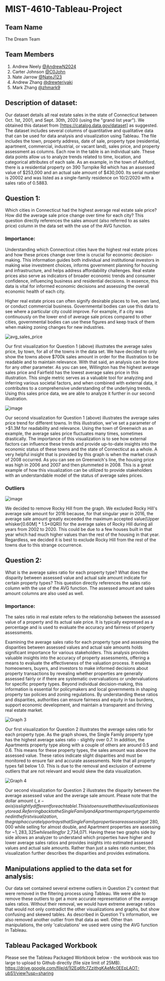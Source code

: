 # MIST-4610-Tableau-Project

## Team Name
The Dream Team

## Team Members
1. Andrew Neely [@AndrewN2024](https://github.com/AndrewN2024)
2. Carter Johnson [@C0John](https://github.com/C0John)
3. Nate Jarrow [@NateJ123](https://github.com/NateJ123/)
4. Andrew Zhang [@drewteriyaki](https://github.com/drewteriyaki)
5. Mark Zhang [@zhmark9](https://github.com/zhmark9)

## Description of dataset:
Our dataset details all real estate sales in the state of Connecticut between Oct. 1st, 2001, and Sept. 30th, 2020 (using the "grand list year"). We obtained this dataset from [https://catalog.data.gov/dataset] as suggested. The dataset includes several columns of quantitative and qualitative data that can be used for data analysis and visualization using Tableau. The file includes the town, property address, date of sale, property type (residential, apartment, commercial, industrial, or vacant land), sales price, and property assessment as columns. Each row in the table is an individual sale. These data points allow us to analyze trends related to time, location, and categorical attributes of each sale. As an example, in the town of Ashford, there is a residential property on 390 Turnpike Rd which has an assessed value of $253,000 and an actual sale amount of $430,000. Its serial number is 20002 and was listed as a single-family residence on 10/2/2020 with a sales ratio of 0.5883.

## Question 1:
Which cities in Connecticut had the highest average real estate sale price? How did the average sale price change over time for each city? This question directly references the sales amount (also referred to as sales price) column in the data set with the use of the AVG function.

### Importance:
Understanding which Connecticut cities have the highest real estate prices and how these prices change over time is crucial for economic decision-making. This information guides both individual and institutional investors in making wise investment choices, informs government planning for housing and infrastructure, and helps address affordability challenges. Real estate prices also serve as indicators of broader economic trends and consumer confidence, influencing business and residential decisions. In essence, this data is vital for informed economic decisions and assessing the overall economic health of each city.

Higher real estate prices can often signify desirable places to live, own land, or conduct commercial business. Governmental bodies can use this data to see where a particular city could improve. For example, if a city was continuously on the lower end of average sale prices compared to other cities, governmental bodies can use these figures and keep track of them when making zoning changes for new industries.


![avg_sales_price](https://github.com/C0John/MIST-4610-Tableau-Project/assets/141379047/1177c085-bb14-4799-9dd2-44e4d1d5ec87)


Our first visualization for Question 1 (above) illustrates the average sales price, by town, for all of the towns in the data set. We have decided to only show the towns above $700k sales amount in order for the illustration to be readable and to maintain relevance. With that said, an analysis can be done for any other parameter. As you can see, Willington has the highest average sales price and Fairfield has the lowest average sales price in this illustration. This single metric serves as a valuable tool for analyzing and inferring various societal factors, and when combined with external data, it contributes to a comprehensive understanding of the underlying trends. Using this sales price data, we are able to analyze it further in our second illustration.

![image](https://github.com/C0John/MIST-4610-Tableau-Project/assets/149621626/148284a2-8432-47b5-88e4-abac7df9e9fe)



Our second visualization for Question 1 (above) illustrates the average sales price trend for different towns. In this illustration, we've set a parameter of >$1.3M for readability and relevance. Using the town of Greenwich as an example, the average sales price fluctuates many times, sometimes drastically. The importance of this visualization is to see how external factors can influence these trends and provide up-to-date insights into the economic status of these towns and the state of Connecticut as a whole. A very helpful insight that is provided by this graph is when the market crash of 2008 occurred. As you can see on Greenwich's line, the housing price was high in 2006 and 2007 and then plummeted in 2008. This is a great example of how this visualization can be utilized to provide stakeholders with an understandable model of the status of average sales prices.
### Outliers
![image](https://github.com/C0John/MIST-4610-Tableau-Project/assets/149621626/7dc07484-6df4-4c87-bd12-d0a10cd68362)

We decided to remove Rocky Hill from the graph. We excluded Rocky Hill's average sale amount for 2016 because, for that singular year in 2016, the average sale amount greatly exceeded the maximum accepted value(Upper whisker[0.60M] * 1.5*(IQR)) for the average sales of Rocky Hill during all years from 2002 to 2020. This could be due to a few houses built in that year which had much higher values than the rest of the housing in that year. Regardless, we decided it is best to exclude Rocky Hill from the rest of the towns due to this strange occurrence. 

## Question 2:
What is the average sales ratio for each property type? What does the disparity between assessed value and actual sale amount indicate for certain property types? This question directly references the sales ratio column with the use of the AVG function. The assessed amount and sales amount columns are also used as well.

### Importance:
The sales ratio in real estate refers to the relationship between the assessed value of a property and its actual sale price. It is typically expressed as a percentage and is used to evaluate the accuracy and fairness of property assessments.

Examining the average sales ratio for each property type and assessing the disparities between assessed values and actual sale amounts holds significant importance for various stakeholders. This analysis provides valuable insights into the accuracy of property assessments, offering a means to evaluate the effectiveness of the valuation process. It enables homeowners, buyers, and investors to make informed decisions about property transactions by revealing whether properties are generally assessed fairly or if there are systematic overvaluations or undervaluations for specific property types. Beyond individual decision-making, this information is essential for policymakers and local governments in shaping property tax policies and zoning regulations. By understanding these ratios and disparities, authorities can ensure fairness and equity in tax burdens, support economic development, and maintain a transparent and thriving real estate market.

![Graph 3](https://github.com/C0John/MIST-4610-Tableau-Project/assets/148258373/d90e22b2-f506-4f96-8b09-8b480f507c9a)


Our first visualization for Question 2 illustrates the average sales ratio for each property type. As the graph shows, the Single Family property type has the highest average sales ratio - slightly over 0.7. In addition, the Apartments property type along with a couple of others are around 0.5 and 0.6. This means for these property types, the sales amount was above the assessed value. These ratios indicate slight disparities and must be monitored to ensure fair and accurate assessments. Note that all property types fall below 1.0. This is due to the removal and exclusion of extreme outliers that are not relevant and would skew the data visualization.


![Graph 4](https://github.com/C0John/MIST-4610-Tableau-Project/assets/148258373/a9e97844-cd95-44e0-9d9b-34102fdc5f7b)


Our second visualization for Question 2 illustrates the disparity between the average assessed value and the average sale amount. Please note that the dollar amount ($, x-axis) is slightly different for each tablel. This is to ensure that the visualization is easy to read. Referring back to the Single Family and Apartments property type mentioned in the first visualization, the graph accurately portrays that Single Family properties are assessing at ~$280,000 while selling for almost double, and Apartment properties are assessing for ~$1,283,325 while selling for ~$2,734,071. Having these two graphs side by side allows an analyzer to understand which properties have higher and lower average sales ratios and provides insights into estimated assessed values and actual sale amounts. Rather than just a sales ratio number, this visualization further describes the disparities and provides estimations.


## Manipulations applied to the data set for analysis:
Our data set contained several extreme outliers in Question 2's context that were removed in the filtering process using Tableau. We were able to remove these outliers to get a more accurate representation of the average sales ratios. Without their removal, we would have extreme average ratios that would not only contradict the other visualizations and graphs, but show confusing and skewed tables. As described in Question 1's information, we also removed another outlier from that data as well. Other than manipulations, the only 'calculations' we used were using the AVG function in Tableau.


## Tableau Packaged Workbook

Please see the Tableau Packaged Workbook below - the workbook was too large to upload to Github directly (file size limit of 25MB).
https://drive.google.com/file/d/1l2Eq6fc7ZzjthgKAeMc0EEpLAOT-ubS1/view?usp=sharing
